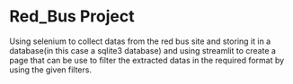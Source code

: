 # Red_Bus Project
Using selenium to collect datas from the red bus site and storing it in a database(in this case a sqlite3 database) and using streamlit to create a page that can be use to filter the extracted datas in the required format by using the given filters.
